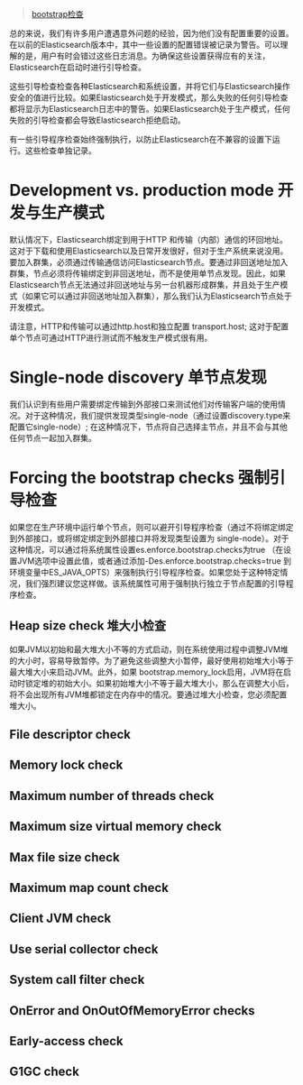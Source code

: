 > [bootstrap检查](https://www.elastic.co/guide/en/elasticsearch/reference/5.6/bootstrap-checks.html)

总的来说，我们有许多用户遭遇意外问题的经验，因为他们没有配置重要的设置。在以前的Elasticsearch版本中，其中一些设置的配置错误被记录为警告。可以理解的是，用户有时会错过这些日志消息。为确保这些设置获得应有的关注，Elasticsearch在启动时进行引导检查。

这些引导检查检查各种Elasticsearch和系统设置，并将它们与Elasticsearch操作安全的值进行比较。如果Elasticsearch处于开发模式，那么失败的任何引导检查都将显示为Elasticsearch日志中的警告。如果Elasticsearch处于生产模式，任何失败的引导检查都会导致Elasticsearch拒绝启动。

有一些引导程序检查始终强制执行，以防止Elasticsearch在不兼容的设置下运行。这些检查单独记录。

# Development vs. production mode 开发与生产模式
默认情况下，Elasticsearch绑定到用于HTTP 和传输（内部）通信的环回地址。这对于下载和使用Elasticsearch以及日常开发很好，但对于生产系统来说没用。要加入群集，必须通过传输通信访问Elasticsearch节点。要通过非回送地址加入群集，节点必须将传输绑定到非回送地址，而不是使用单节点发现。因此，如果Elasticsearch节点无法通过非回送地址与另一台机器形成群集，并且处于生产模式（如果它可以通过非回送地址加入群集），那么我们认为Elasticsearch节点处于开发模式。

请注意，HTTP和传输可以通过http.host和独立配置 transport.host; 这对于配置单个节点可通过HTTP进行测试而不触发生产模式很有用。

# Single-node discovery 单节点发现
我们认识到有些用户需要绑定传输到外部接口来测试他们对传输客户端的使用情况。对于这种情况，我们提供发现类型single-node（通过设置discovery.type来 配置它single-node）; 在这种情况下，节点将自己选择主节点，并且不会与其他任何节点一起加入群集。

# Forcing the bootstrap checks 强制引导检查
如果您在生产环境中运行单个节点，则可以避开引导程序检查（通过不将绑定绑定到外部接口，或将绑定绑定到外部接口并将发现类型设置为 single-node）。对于这种情况，可以通过将系统属性设置es.enforce.bootstrap.checks为true （在设置JVM选项中设置此值，或者通过添加-Des.enforce.bootstrap.checks=true 到环境变量中ES_JAVA_OPTS）来强制执行引导程序检查。如果您处于这种特定情况，我们强烈建议您这样做。该系统属性可用于强制执行独立于节点配置的引导程序检查。

## Heap size check 堆大小检查
如果JVM以初始和最大堆大小不等的方式启动，则在系统使用过程中调整JVM堆的大小时，容易导致暂停。为了避免这些调整大小暂停，最好使用初始堆大小等于最大堆大小来启动JVM。此外，如果 bootstrap.memory_lock启用，JVM将在启动时锁定堆的初始大小。如果初始堆大小不等于最大堆大小，那么在调整大小后，将不会出现所有JVM堆都锁定在内存中的情况。要通过堆大小检查，您必须配置堆大小。

## File descriptor check
## Memory lock check
## Maximum number of threads check
## Maximum size virtual memory check
## Max file size check
## Maximum map count check
## Client JVM check
## Use serial collector check
## System call filter check
## OnError and OnOutOfMemoryError checks
## Early-access check
## G1GC check

